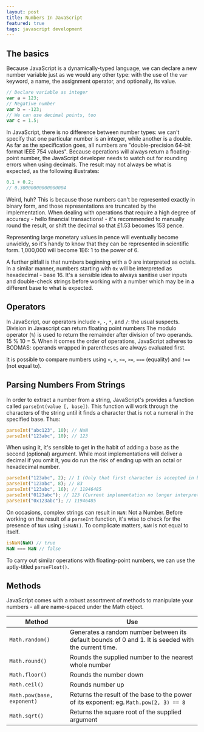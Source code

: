 ```yaml
---
layout: post
title: Numbers In JavaScript
featured: true
tags: javascript development
---
```

## The basics
Because JavaScript is a dynamically-typed language, we can declare a new number variable just as we would any other type: with the use of the `var` keyword, a name, the assignment operator, and optionally, its value.

```js
// Declare variable as integer
var a = 123;
// Negative number
var b = -123;
// We can use decimal points, too
var c = 1.5;
```

In JavaScript, there is no difference between number types: we can't specify that one particular number is an integer, while another is a double. As far as the specification goes, all numbers are "double-precision 64-bit format IEEE 754 values". Because operations will always return a floating-point number, the JavaScript developer needs to watch out for rounding errors when using decimals. The result may not always be what is expected, as the following illustrates:

```js
0.1 + 0.2;
// 0.30000000000000004
```

Weird, huh? This is because those numbers can't be represented exactly in binary form, and those representations are truncated by the implementation.
When dealing with operations that require a high degree of accuracy - hello financial transactions! - it's recommended to manually round the result, or shift the decimal so that £1.53 becomes 153 pence.

Representing large monetary values in pence will eventually become unwieldy, so it's handy to know that they can be represented in scientific form. 1,000,000 will become 1E6: 1 to the power of 6.

A further pitfall is that numbers beginning with a 0 are interpreted as octals. In a similar manner, numbers starting with `0x` will be interpreted as hexadecimal - base 16. It's a sensible idea to always sanitise user inputs and double-check strings before working with a number which may be in a different base to what is expected.

## Operators

In JavaScript, our operators include `+`, `-`, `*`, and `/`: the usual suspects. Division in Javascript can return floating point numbers
The modulo operator (`%`) is used to return the remainder after division of two operands. 15 % 10 = 5.
When it comes the order of operations, JavaScript adheres to BODMAS: operands wrapped in parentheses are always evaluated first.

It is possible to compare numbers using `<`, `>`, `<=`, `>=`, `===` (equality) and `!==` (not equal to).

## Parsing Numbers From Strings
In order to extract a number from a string, JavaScript's provides a function called `parseInt(value [, base])`. This function will work through the characters of the string until it finds a character that is not a numeral in the specified base. Thus:

```js
parseInt("abc123", 10); // NaN
parseInt("123abc", 10); // 123
```

When using it, it's sensible to get in the habit of adding a base as the second (optional) argument. While most implementations will deliver a decimal if you omit it, you do run the risk of ending up with an octal or hexadecimal number.

```js
parseInt("123abc", 2); // 1 (Only that first character is accepted in binary)
parseInt("123abc", 8); // 83
parseInt("123abc", 16); // 11946485
parseInt("0123abc"); // 123 (Current implementation no longer interprets as an octal
parseInt("0x123abc"); // 11946485
```

On occasions, complex strings can result in `NaN`: Not a Number. Before working on the result of a `parseInt` function, it's wise to check for the presence of `NaN` using `isNaN()`. To complicate matters, `NaN` is not equal to itself.

```js
isNaN(NaN) // true
NaN === NaN // false
```

To carry out similar operations with floating-point numbers, we can use the aptly-titled `parseFloat()`.

## Methods
JavaScript comes with a robust assortment of methods to manipulate your numbers - all are name-spaced under the Math object.

| Method | Use |
| --- | --- |
| `Math.random()` | Generates a random number between its default bounds of 0 and 1. It is seeded with the current time. |
| `Math.round()` | Rounds the supplied number to the nearest whole number |
| `Math.floor()` | Rounds the number down |
| `Math.ceil()` | Rounds number up |
| `Math.pow(base, exponent)` | Returns the result of the base to the power of its exponent: eg. `Math.pow(2, 3) == 8` |
| `Math.sqrt()` | Returns the square root of the supplied argument |
